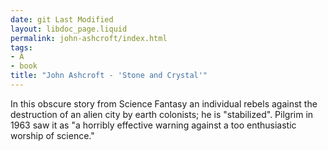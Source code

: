 ```yaml
---
date: git Last Modified
layout: libdoc_page.liquid
permalink: john-ashcroft/index.html
tags:
- A
- book
title: "John Ashcroft - 'Stone and Crystal'"
---
```


In this obscure story from Science Fantasy an  individual rebels against the destruction of an alien city by earth colonists;  he is "stabilized". Pilgrim in 1963 saw it as "a horribly effective warning  against a too enthusiastic worship of science."